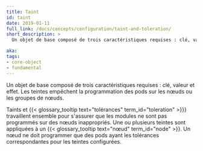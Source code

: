 ```yaml
---
title: Taint
id: taint
date: 2019-01-11
full_link: /docs/concepts/configuration/taint-and-toleration/
short_description: >
  Un objet de base composé de trois caractéristiques requises : clé, valeur et effet. Les teintes empêchent la programmation des pods sur les nœuds ou les groupes de nœuds.

aka:
tags:
- core-object
- fundamental
---
```

 Un objet de base composé de trois caractéristiques requises : clé, valeur et effet. Les teintes empêchent la programmation des pods sur les nœuds ou les groupes de nœuds.

<!--more-->

Taints et {{< glossary_tooltip text="tolérances" term_id="toleration" >}}} travaillent ensemble pour s'assurer que les modules ne sont pas programmés sur des nœuds inappropriés. Une ou plusieurs teintes sont appliquées à un {{< glossary_tooltip text="nœud" term_id="node" >}}. Un nœud ne doit programmer que des pods ayant les tolérances correspondantes pour les teintes configurées.
